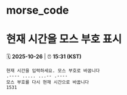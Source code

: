 # morse_code
# 현재 시간을 모스 부호 표시
<!-- MORSE_TIME_START -->
🗓️ **2025-10-26** | ⏰ **15:31 (KST)**

```
현재 시간을 입력하세요. 모스 부호로 바꿉니다
.---- ..... ...-- .----
모스 부호를 다시 현재 시간으로 바꿉니다
1531
```
<!-- MORSE_TIME_END -->

